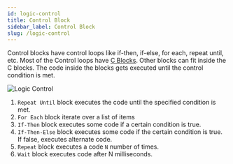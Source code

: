 ```yaml
---
id: logic-control
title: Control Block
sidebar_label: Control Block
slug: /logic-control
---
```


Control blocks have control loops like if-then, if-else, for each, repeat until, etc. Most of the Control loops have [C Blocks](logic-blocks-1.md/#c-blocks). Other blocks can fit inside the C blocks. The code inside the blocks gets executed until the control condition is met.

![Logic Control](/img/Logic-Control-Block.png)

1. `Repeat Until` block executes the code until the specified condition is met.
2. `For Each` block iterate over a list of items
3. `If-Then` block executes some code if a certain condition is true.
4. `If-Then-Else` block executes some code if the certain condition is true. If false, executes alternate code.
5. `Repeat` block executes a code `N` number of times.
6. `Wait` block executes code after N milliseconds.
